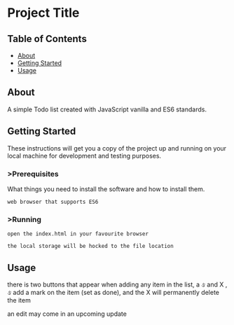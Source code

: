 # Project Title

## Table of Contents

- [About](#about)
- [Getting Started](#getting_started)
- [Usage](#usage)

## About <a name = "about"></a>

A simple Todo list created with JavaScript vanilla and ES6 standards.

## Getting Started <a name = "getting_started"></a>

These instructions will get you a copy of the project up and running on your local machine for development and testing purposes.

### >Prerequisites

What things you need to install the software and how to install them.

```
web browser that supports ES6
```

### >Running

```
open the index.html in your favourite browser

the local storage will be hocked to the file location
```

<!-- TODO: add an image here -->

## Usage <a name = "usage"></a>

there is two buttons that appear when adding any item in the list, a &#2713; and X , &#2713; add a mark on the item (set as done), and the X will permanently delete the item

an edit may come in an upcoming update

